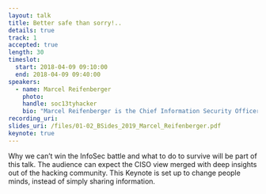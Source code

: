 ```yaml
---
layout: talk
title: Better safe than sorry!..
details: true
track: 1
accepted: true
length: 30
timeslot:
  start: 2018-04-09 09:10:00
  end: 2018-04-09 09:40:00
speakers: 
  - name: Marcel Reifenberger
    photo: 
    handle: soc13tyhacker
    bio: "Marcel Reifenberger is the Chief Information Security Officer of CANCOM SE. He is focused on modern security measures like AI security, ML security, blockchain security and international standards and regulations. By following his mantra “coach – transform - secure” his work enables companies to launch and run people centric security solutions. He is a passionate keynote speaker who always tries to change people’s minds."
recording_uri: 
slides_uri: /files/01-02_BSides_2019_Marcel_Reifenberger.pdf
keynote: true
---
```


Why we can’t win the InfoSec battle and what to do to survive will be part of this talk.
The audience can expect the CISO view merged with deep insights out of the hacking community.
This Keynote is set up to change people minds, instead of simply sharing information.

